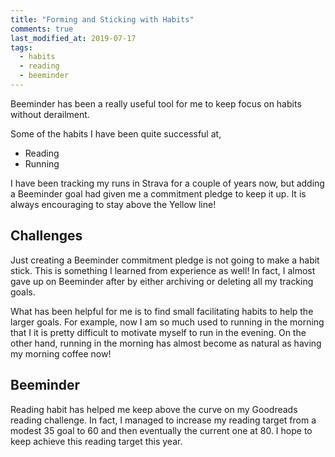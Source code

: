 ```yaml
---
title: "Forming and Sticking with Habits"
comments: true
last_modified_at: 2019-07-17
tags:
  - habits
  - reading
  - beeminder
---
```


Beeminder has been a really useful tool for me to keep focus on habits without
derailment.

Some of the habits I have been quite successful at,
- Reading
- Running

I have been tracking my runs in Strava for a couple of years now, but adding a
Beeminder goal had given me a commitment pledge to keep it up. It is always
encouraging to stay above the Yellow line!

## Challenges

Just creating a Beeminder commitment pledge is not going to make a habit stick.
This is something I learned from experience as well! In fact, I almost gave up
on Beeminder after by either archiving or deleting all my tracking goals.

What has been helpful for me is to find small facilitating habits to help the
larger goals. For example, now I am so much used to running in the morning that
I it is pretty difficult to motivate myself to run in the evening. On the other
hand, running in the morning has almost become as natural as having my morning
coffee now!

## Beeminder

Reading habit has helped me keep above the curve on my Goodreads reading
challenge. In fact, I managed to increase my reading target from a modest 35
goal to 60 and then eventually the current one at 80. I hope to keep achieve
this reading target this year.
